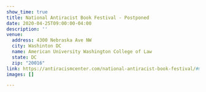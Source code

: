 ```yaml
---
show_time: true
title: National Antiracist Book Festival - Postponed
date: 2020-04-25T09:00:00-04:00
description: ''
venue:
  address: 4300 Nebraska Ave NW
  city: Washinton DC
  name: American University Washington College of Law
  state: DC
  zip: "20016"
link: https://antiracismcenter.com/national-antiracist-book-festival/#mc4wp-form-1
images: []

---
```

